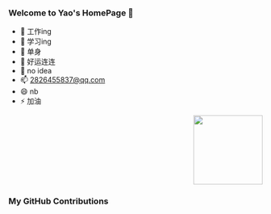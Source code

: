 ### Welcome to Yao's HomePage 👋
- 🔭 工作ing
- 🌱 学习ing
- 👯 单身
- 🤔 好运连连
- 💬 no idea
- 📫 2826455837@qq.com
- 😄 nb
- ⚡ 加油

<div align="right">
    <img height="137px" src="https://github-readme-stats.vercel.app/api?username=yljcode1&hide_title=true&hide_border=true&show_icons=trueline_height=21&text_color=000&icon_color=000&bg_color=0,ea6161,ffc64d,fffc4d,52fa5a&theme=graywhite" />
</div>

### My GitHub Contributions
<div align="right>
     <img src="https://github.com/yljcode1/yljcode1/tree/master/assets/github-contribution-grid-snake.svg"/>
</div>


<!--
**yljcode1/yljcode1** is a ✨ _special_ ✨ repository because its `README.md` (this file) appears on your GitHub profile.

Here are some ideas to get you started:

- 🔭 I’m currently working on ...
- 🌱 I’m currently learning ...
- 👯 I’m looking to collaborate on ...
- 🤔 I’m looking for help with ...
- 💬 Ask me about ...
- 📫 How to reach me: ...
- 😄 Pronouns: ...
- ⚡ Fun fact: ...
-->
